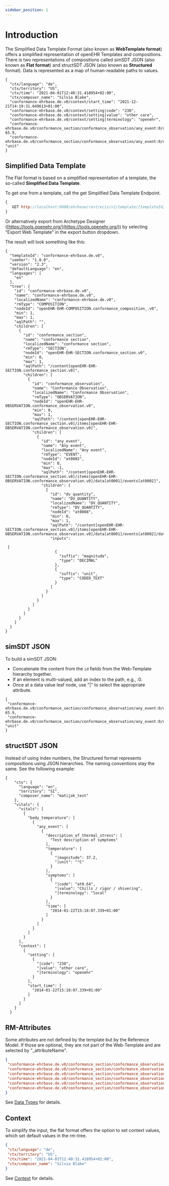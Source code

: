 ```yaml
---
sidebar_position: 1
---
```



# Introduction

The Simplified Data Template Format (also known as **WebTemplate format**) offers a simplified representation of openEHR Templates and compositions. There is two representations of compositions called simSDT JSON (also known as **Flat format**) and structSDT JSON (also known as **Structured** format). Data is represented as a map of human-readable paths to values.

```
{
  "ctx/language": "de",
  "ctx/territory": "US",
  "ctx/time": "2021-04-01T12:40:31.418954+02:00",
  "ctx/composer_name": "Silvia Blake",
  "conformance-ehrbase.de.v0/context/start_time": "2021-12-21T14:19:31.649613+01:00",
  "conformance-ehrbase.de.v0/context/setting|code": "238",
  "conformance-ehrbase.de.v0/context/setting|value": "other care",
  "conformance-ehrbase.de.v0/context/setting|terminology": "openehr",
  "conformance-ehrbase.de.v0/conformance_section/conformance_observation/any_event:0/dv_quantity|magnitude": 65.9,
  "conformance-ehrbase.de.v0/conformance_section/conformance_observation/any_event:0/dv_quantity|unit": "unit"
}
```

## Simplified Data Template

The Flat format is based on a simplified representation of a template, the so-called **Simplified Data Template**.

To get one from a template, call the get Simplified Data Template Endpoint.

```javascript
{
   GET http://localhost:8080/ehrbase/rest/ecis/v1/template/{templateId}
}
```

Or alternatively export from Archetype Designer ([https://tools.openehr.org/](https://tools.openehr.org/)) by selecting "Export Web Template" in the export button dropdown.

The result will look something like this:

```
{
  "templateId": "conformance-ehrbase.de.v0",
  "semVer": "1.0.0",
  "version": "2.3",
  "defaultLanguage": "en",
  "languages": [
    "en"
  ],
  "tree": {
    "id": "conformance-ehrbase.de.v0",
    "name": "conformance-ehrbase.de.v0",
    "localizedName": "conformance-ehrbase.de.v0",
    "rmType": "COMPOSITION",
    "nodeId": "openEHR-EHR-COMPOSITION.conformance_composition_.v0",
    "min": 1,
    "max": 1,
    "aqlPath": "",
    "children": [
      {
        "id": "conformance_section",
        "name": "conformance section",
        "localizedName": "conformance section",
        "rmType": "SECTION",
        "nodeId": "openEHR-EHR-SECTION.conformance_section.v0",
        "min": 0,
        "max": 1,
        "aqlPath": "/content[openEHR-EHR-SECTION.conformance_section.v0]",
        "children": [
          {
            "id": "conformance_observation",
            "name": "Conformance Observation",
            "localizedName": "Conformance Observation",
            "rmType": "OBSERVATION",
            "nodeId": "openEHR-EHR-OBSERVATION.conformance_observation.v0",
            "min": 0,
            "max": 1,
            "aqlPath": "/content[openEHR-EHR-SECTION.conformance_section.v0]/items[openEHR-EHR-OBSERVATION.conformance_observation.v0]",
            "children": [
              {
                "id": "any_event",
                "name": "Any event",
                "localizedName": "Any event",
                "rmType": "EVENT",
                "nodeId": "at0002",
                "min": 0,
                "max": -1,
                "aqlPath": "/content[openEHR-EHR-SECTION.conformance_section.v0]/items[openEHR-EHR-OBSERVATION.conformance_observation.v0]/data[at0001]/events[at0002]",
                "children": [
                  {
                    "id": "dv_quantity",
                    "name": "DV_QUANTITY",
                    "localizedName": "DV_QUANTITY",
                    "rmType": "DV_QUANTITY",
                    "nodeId": "at0008",
                    "min": 0,
                    "max": 1,
                    "aqlPath": "/content[openEHR-EHR-SECTION.conformance_section.v0]/items[openEHR-EHR-OBSERVATION.conformance_observation.v0]/data[at0001]/events[at0002]/data[at0003]/items[at0008]/value",
                    "inputs":

 [
                      {
                        "suffix": "magnitude",
                        "type": "DECIMAL"
                      },
                      {
                        "suffix": "unit",
                        "type": "CODED_TEXT"
                      }
                    ]
                  }
                ]
              }
            ]
          }
        ]
      }
    ]
  }
}
```

## simSDT JSON

To build a simSDT JSON:

- Concatenate the content from the `id` fields from the Web-Template hierarchy together.
- If an element is multi-valued, add an index to the path, e.g., :0.
- Once at a data value leaf node, use "|" to select the appropriate attribute.

```
{
 "conformance-ehrbase.de.v0/conformance_section/conformance_observation/any_event:0/dv_quantity|magnitude": 65.9,
 "conformance-ehrbase.de.v0/conformance_section/conformance_observation/any_event:0/dv_quantity|unit": "unit"
}
```

## structSDT JSON 

Instead of using index numbers, the Structured format represents compositions using JSON hierarchies. The naming conventions stay the same. See the following example:

```
{
    "ctx": {
      "language": "en",
      "territory": "SI",
      "composer_name": "matijak_test"
    },
    "vitals": {
      "vitals": [
        {
          "body_temperature": [
            {
              "any_event": [
                {
                  "description_of_thermal_stress": [
                    "Test description of symptoms"
                  ],
                  "temperature": [
                    {
                      "|magnitude": 37.2,
                      "|unit": "°C"
                    }
                  ],
                  "symptoms": [
                    {
                      "|code": "at0.64",
                      "|value": "Chills / rigor / shivering",
                      "|terminology": "local"
                    }
                  ],
                  "time": [
                    "2014-01-22T15:18:07.339+01:00"
                  ]
                }
              ]
            }
          ]
        }
      ],
      "context": [
        {
          "setting": [
            {
              "|code": "238",
              "|value": "other care",
              "|terminology": "openehr"
            }
          ],
          "start_time": [
            "2014-01-22T15:18:07.339+01:00"
          ]
        }
      ]
    }
  }
```

## RM-Attributes

Some attributes are not defined by the template but by the Reference Model. If those are optional, they are not part of the Web-Template and are selected by "_attributeName".

```json
{
 "conformance-ehrbase.de.v0/conformance_section/conformance_observation/any_event:0/dv_quantity|magnitude": 65.9,
 "conformance-ehrbase.de.v0/conformance_section/conformance_observation/any_event:0/dv_quantity|unit": "unit",
 "conformance-ehrbase.de.v0/conformance_section/conformance_observation/any_event:0/dv_quantity/_normal_range/lower|magnitude": 20.5,
 "conformance-ehrbase.de.v0/conformance_section/conformance_observation/any_event:0/dv_quantity/_normal_range/lower|unit": "unit",
 "conformance-ehrbase.de.v0/conformance_section/conformance_observation/any_event:0/dv_quantity/_normal_range/upper|magnitude": 66.6,
 "conformance-ehrbase.de.v0/conformance_section/conformance_observation/any_event:0/dv_quantity/_normal_range/upper|unit": "unit"
}
```

See [Data Types](/flat_reference) for details.

## Context

To simplify the input, the flat format offers the option to set context values, which set default values in the rm-tree.

```json
{
 "ctx/language": "de",
 "ctx/territory": "US",
 "ctx/time": "2021-04-01T12:40:31.418954+02:00",
 "ctx/composer_name": "Silvia Blake"
}
```

See [Context](/context) for details.
```
